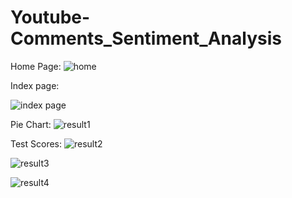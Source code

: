 # Youtube-Comments_Sentiment_Analysis

Home Page:
![home](https://github.com/karthikeya9999/Youtube-Comments_Sentiment_Analysis/assets/93339836/654a57f6-a619-4329-b303-f43c97f57af9)


Index page:

![index page](https://github.com/karthikeya9999/Youtube-Comments_Sentiment_Analysis/assets/93339836/d7be844b-60e4-4764-af5a-e8db40701a4e)


Pie Chart:
![result1](https://github.com/karthikeya9999/Youtube-Comments_Sentiment_Analysis/assets/93339836/06e027da-8b44-4382-b799-9607d183284b)

Test Scores:
![result2](https://github.com/karthikeya9999/Youtube-Comments_Sentiment_Analysis/assets/93339836/5a4ed412-f963-4a5c-8d94-2f0dbe5729bf)


![result3](https://github.com/karthikeya9999/Youtube-Comments_Sentiment_Analysis/assets/93339836/b0f7ff7e-e479-4a0a-b41b-deeecc5b80bb)

![result4](https://github.com/karthikeya9999/Youtube-Comments_Sentiment_Analysis/assets/93339836/7c6f2420-e82a-4b17-b2a8-386466f64ee2)
